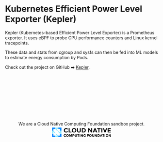 # Kubernetes Efficient Power Level Exporter (Kepler)

Kepler (Kubernetes-based Efficient Power Level Exporter) is a Prometheus exporter. It uses eBPF to probe CPU performance counters and Linux kernel tracepoints.

These data and stats from cgroup and sysfs can then be fed into ML models to estimate energy consumption by Pods.

Check out the project on GitHub ➡️ [Kepler](https://github.com/sustainable-computing-io/kepler).


</br></br></br></br></br></br></br></br>
<p style="text-align: center;">
We are a Cloud Native Computing Foundation sandbox project.
</br>
<img src="cncf-color-bg.svg" width="40%" height="20%">
</p>